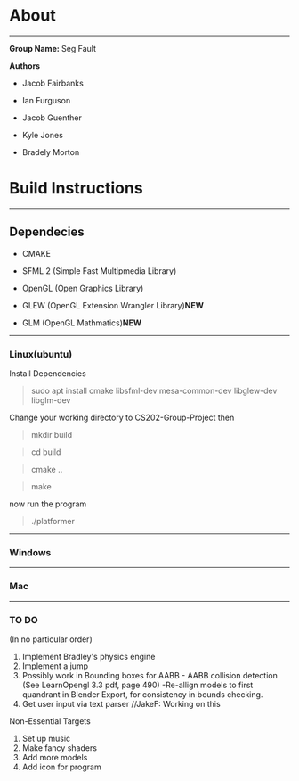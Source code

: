 # About
---
__Group Name:__ Seg Fault

__Authors__

* Jacob Fairbanks

* Ian Furguson

* Jacob Guenther

* Kyle Jones

* Bradely Morton

# Build Instructions
---
## Dependecies

* CMAKE

* SFML 2 (Simple Fast Multipmedia Library)
* OpenGL (Open Graphics Library)
* GLEW   (OpenGL Extension Wrangler Library)__NEW__
* GLM    (OpenGL Mathmatics)__NEW__

---
### Linux(ubuntu)

Install Dependencies

>sudo apt install cmake libsfml-dev mesa-common-dev libglew-dev libglm-dev

Change your working directory to CS202-Group-Project then

>mkdir build

>cd build

>cmake ..

>make

now run the program

>./platformer

---
### Windows

---
### Mac

---
### TO DO 
(In no particular order)
1) Implement Bradley's physics engine
2) Implement a jump
3) Possibly work in Bounding boxes for AABB - AABB collision detection (See LearnOpengl 3.3 pdf, page 490)
	-Re-allign models to first quandrant in Blender Export, for consistency in bounds checking.
4) Get user input via text parser	//JakeF: Working on this

Non-Essential Targets
1) Set up music
2) Make fancy shaders
3) Add more models
4) Add icon for program
